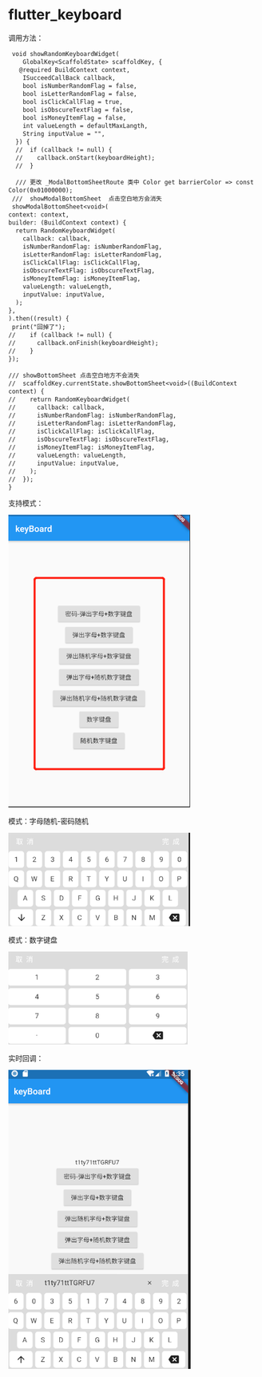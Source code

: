 # flutter_keyboard

  
 调用方法：
  
     void showRandomKeyboardWidget(
        GlobalKey<ScaffoldState> scaffoldKey, {
       @required BuildContext context,
        ISucceedCallBack callback,
        bool isNumberRandomFlag = false,
        bool isLetterRandomFlag = false,
        bool isClickCallFlag = true,
        bool isObscureTextFlag = false,
        bool isMoneyItemFlag = false,
        int valueLength = defaultMaxLangth,
        String inputValue = "",
      }) {
      //  if (callback != null) {
      //    callback.onStart(keyboardHeight);
      //  }

      /// 更改 _ModalBottomSheetRoute 类中 Color get barrierColor => const Color(0x01000000);
     ///  showModalBottomSheet  点击空白地方会消失
     showModalBottomSheet<void>(
    context: context,
    builder: (BuildContext context) {
      return RandomKeyboardWidget(
        callback: callback,
        isNumberRandomFlag: isNumberRandomFlag,
        isLetterRandomFlag: isLetterRandomFlag,
        isClickCallFlag: isClickCallFlag,
        isObscureTextFlag: isObscureTextFlag,
        isMoneyItemFlag: isMoneyItemFlag,
        valueLength: valueLength,
        inputValue: inputValue,
      );
    },
    ).then((result) {
     print("回掉了");
    //    if (callback != null) {
    //      callback.onFinish(keyboardHeight);
    //    }
    });

    /// showBottomSheet 点击空白地方不会消失
    //  scaffoldKey.currentState.showBottomSheet<void>((BuildContext context) {
    //    return RandomKeyboardWidget(
    //      callback: callback,
    //      isNumberRandomFlag: isNumberRandomFlag,
    //      isLetterRandomFlag: isLetterRandomFlag,
    //      isClickCallFlag: isClickCallFlag,
    //      isObscureTextFlag: isObscureTextFlag,
    //      isMoneyItemFlag: isMoneyItemFlag,
    //      valueLength: valueLength,
    //      inputValue: inputValue,
    //    );
    //  });
    }
  

 支持模式：
 
 ![image](https://github.com/hxw-haha/flutter_keyboard/raw/master/支持模式.png)

 模式：字母随机-密码随机
 
 ![image](https://github.com/hxw-haha/flutter_keyboard/raw/master/字母随机-密码随机.png)
  
 模式：数字键盘
 
 ![image](https://github.com/hxw-haha/flutter_keyboard/raw/master/数字键盘.png)
 
 
 实时回调：
 
 ![image](https://github.com/hxw-haha/flutter_keyboard/raw/master/实时回调.png)
